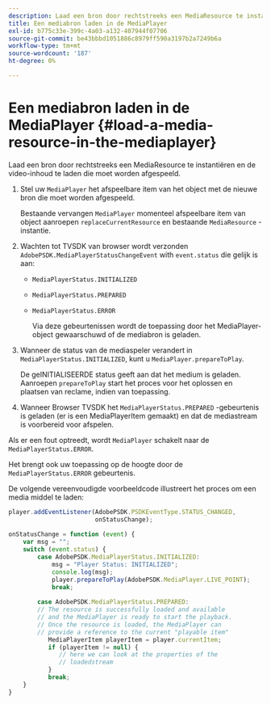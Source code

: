 ```yaml
---
description: Laad een bron door rechtstreeks een MediaResource te instantiëren en de video-inhoud te laden die moet worden afgespeeld.
title: Een mediabron laden in de MediaPlayer
exl-id: b775c33e-399c-4a03-a132-407944f07706
source-git-commit: be43bbbd1051886c8979ff590a3197b2a7249b6a
workflow-type: tm+mt
source-wordcount: '187'
ht-degree: 0%

---
```


# Een mediabron laden in de MediaPlayer {#load-a-media-resource-in-the-mediaplayer}

Laad een bron door rechtstreeks een MediaResource te instantiëren en de video-inhoud te laden die moet worden afgespeeld.

1. Stel uw `MediaPlayer` het afspeelbare item van het object met de nieuwe bron die moet worden afgespeeld.

   Bestaande vervangen `MediaPlayer` momenteel afspeelbare item van object aanroepen `replaceCurrentResource` en bestaande `MediaResource` -instantie.

1. Wachten tot TVSDK van browser wordt verzonden `AdobePSDK.MediaPlayerStatusChangeEvent` with `event.status` die gelijk is aan:

   * `MediaPlayerStatus.INITIALIZED`
   * `MediaPlayerStatus.PREPARED`
   * `MediaPlayerStatus.ERROR`

      Via deze gebeurtenissen wordt de toepassing door het MediaPlayer-object gewaarschuwd of de mediabron is geladen.

1. Wanneer de status van de mediaspeler verandert in `MediaPlayerStatus.INITIALIZED`, kunt u `MediaPlayer.prepareToPlay`.

   De geINITIALISEERDE status geeft aan dat het medium is geladen. Aanroepen `prepareToPlay` start het proces voor het oplossen en plaatsen van reclame, indien van toepassing.
1. Wanneer Browser TVSDK het `MediaPlayerStatus.PREPARED` -gebeurtenis is geladen (er is een MediaPlayerItem gemaakt) en dat de mediastream is voorbereid voor afspelen.

Als er een fout optreedt, wordt `MediaPlayer` schakelt naar de `MediaPlayerStatus.ERROR`.

Het brengt ook uw toepassing op de hoogte door de `MediaPlayerStatus.ERROR` gebeurtenis.

><!--<a id="example_3774607C6F08473282CF0CB7F3D82373"></a>-->

De volgende vereenvoudigde voorbeeldcode illustreert het proces om een media middel te laden:

```js
player.addEventListener(AdobePSDK.PSDKEventType.STATUS_CHANGED,  
                        onStatusChange); 
 
onStatusChange = function (event) { 
    var msg = ""; 
    switch (event.status) { 
        case AdobePSDK.MediaPlayerStatus.INITIALIZED: 
            msg = "Player Status: INITIALIZED"; 
            console.log(msg); 
            player.prepareToPlay(AdobePSDK.MediaPlayer.LIVE_POINT); 
            break; 
 
        case AdobePSDK.MediaPlayerStatus.PREPARED: 
        // The resource is successfully loaded and available 
        // and the MediaPlayer is ready to start the playback. 
        // Once the resource is loaded, the MediaPlayer can 
        // provide a reference to the current "playable item" 
           MediaPlayerItem playerItem = player.currentItem; 
           if (playerItem != null) {  
              // here we can look at the properties of the  
              // loadedstream 
           } 
           break; 
    } 
}
```
